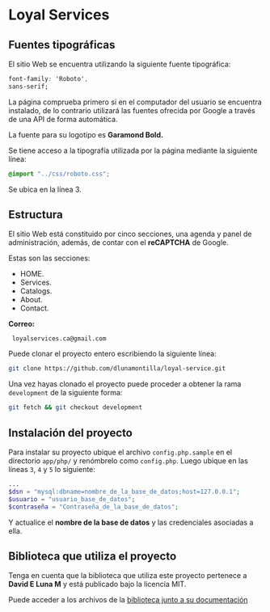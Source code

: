# Loyal Services

## Fuentes tipográficas

El sitio Web se encuentra utilizando la siguiente fuente tipográfica:

``` css
font-family: 'Roboto',
sans-serif;
```

La página comprueba primero si en el computador del usuario se encuentra instalado, de lo contrario utilizará las fuentes ofrecida por Google a través de una API de forma automática.

La fuente para su logotipo es **Garamond Bold.**

Se tiene acceso a la tipografía utilizada por la página mediante la siguiente línea:

``` scss
@import "../css/roboto.css";
```

Se ubica en la línea 3.

## Estructura

El sitio Web está constituido por cinco secciones, una agenda y panel de administración, además, de contar con el **reCAPTCHA** de Google.

Estas son las secciones:

* HOME.
* Services.
* Catalogs.
* About.
* Contact.

**Correo:**

``` none
 loyalservices.ca@gmail.com
```

Puede clonar el proyecto entero escribiendo la siguiente línea:

``` bash
git clone https://github.com/dlunamontilla/loyal-service.git
```

Una vez hayas clonado el proyecto puede proceder a obtener la rama `development` de la siguiente forma:

``` bash
git fetch && git checkout development
```
## Instalación del proyecto

Para instalar su proyecto ubique el archivo `config.php.sample` en el directorio `app/php/` y renómbrelo como `config.php`. Luego ubique en las líneas `3`, `4` y `5` lo siguiente:

``` php
...
$dsn = "mysql:dbname=nombre_de_la_base_de_datos;host=127.0.0.1";
$usuario = "usuario_base_de_datos";
$contraseña = "Contraseña_de_la_base_de_datos";
```

Y actualice el **nombre de la base de datos** y las credenciales asociadas a ella.

## Biblioteca que utiliza el proyecto

Tenga en cuenta que la biblioteca que utiliza este proyecto pertenece a **David E Luna M** y está publicado bajo la licencia MIT.

Puede acceder a los archivos de la [biblioteca junto a su documentación][biblioteca]

[biblioteca]:https://github.com/dlunamontilla/loyal-service/tree/master/app/php "Ir a la bibliote y su documentación"